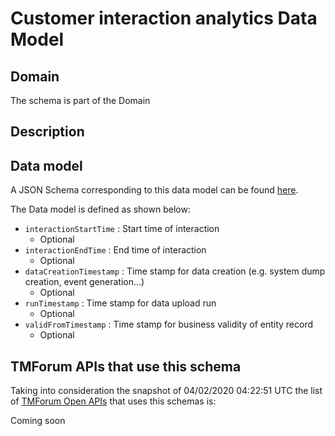 # Customer interaction analytics Data Model

## Domain

The  schema is part of the  Domain

## Description



## Data model

A JSON Schema corresponding to this data model can be found
[here](https://github.com/tmforum-rand/schemas/blob/candidates/Analytics/CustomerInteractionAnalytics.schema.json).

The Data model is defined as shown below:
- `interactionStartTime` : Start time of interaction
  - Optional
- `interactionEndTime` : End time of interaction
  - Optional
- `dataCreationTimestamp` : Time stamp for data creation (e.g. system dump creation, event generation…)
  - Optional
- `runTimestamp` : Time stamp for data upload run
  - Optional
- `validFromTimestamp` : Time stamp for business validity of entity record
  - Optional




## TMForum APIs that use this schema

Taking into consideration the snapshot of 04/02/2020 04:22:51 UTC the list of [TMForum Open APIs](https://www.tmforum.org/open-apis/) that uses this schemas is:

Coming soon